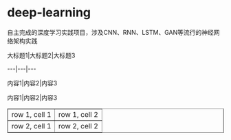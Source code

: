 # deep-learning
自主完成的深度学习实践项目，涉及CNN、RNN、LSTM、GAN等流行的神经网络架构实践


大标题1|大标题2|大标题3

---|---|---

内容1|内容2|内容3

内容1|内容2|内容3


<table border=”1″>
<tr>
<td>row 1, cell 1</td>
<td>row 1, cell 2</td>
</tr>
<tr>
<td>row 2, cell 1</td>
<td>row 2, cell 2</td>
</tr>
</table>
